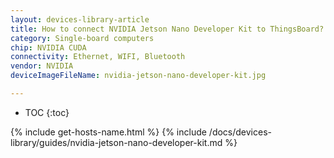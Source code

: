 ```yaml
---
layout: devices-library-article
title: How to connect NVIDIA Jetson Nano Developer Kit to ThingsBoard?
category: Single-board computers
chip: NVIDIA CUDA
connectivity: Ethernet, WIFI, Bluetooth
vendor: NVIDIA
deviceImageFileName: nvidia-jetson-nano-developer-kit.jpg

---
```



* TOC
{:toc}

{% include get-hosts-name.html %}
{% include /docs/devices-library/guides/nvidia-jetson-nano-developer-kit.md %}